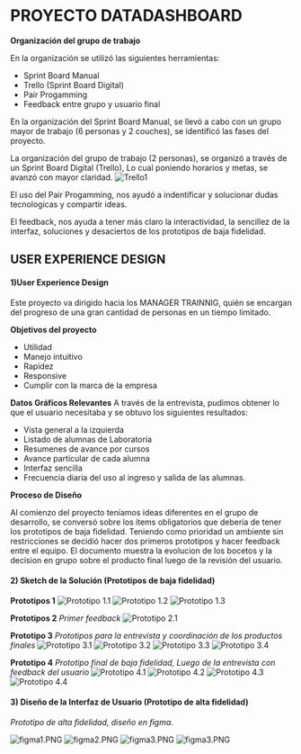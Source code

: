 # PROYECTO DATADASHBOARD

**Organización del grupo de trabajo**

En la organización se utilizó las siguientes herramientas:

+ Sprint Board Manual
+ Trello (Sprint Board Digital)
+ Pair Progamming
+ Feedback entre grupo y usuario final

En la organización del Sprint Board Manual, se llevó a cabo con un grupo mayor de trabajo (6 personas y 2 couches), se identificó las fases del proyecto.

La organización del grupo de trabajo (2 personas), se organizó a través de un Sprint Board Digital (Trello), Lo cual poniendo horarios y metas, se avanzó con mayor claridad.
![Trello1](src/imagenes/trello1.jpeg)

El uso del Pair Progamming, nos ayudó a indentificar y solucionar dudas tecnologicas y compartir ideas.

El feedback, nos ayuda a tener más claro la interactividad, la sencillez de la interfaz, soluciones y desaciertos de los prototipos de baja fidelidad.




## USER EXPERIENCE DESIGN

#### 1)User Experience Design

Este proyecto va dirigido hacia los MANAGER TRAINNIG, quién se encargan del progreso de una gran cantidad de personas en un tiempo limitado.

**Objetivos del proyecto**

+ Utilidad
+ Manejo intuitivo
+ Rapidez
+ Responsive
+ Cumplir con la marca de la empresa

**Datos Gráficos Relevantes**
A través de la entrevista, pudimos obtener lo que el usuario necesitaba y se obtuvo los siguientes resultados:

+ Vista general a la izquierda 
+ Listado de alumnas de Laboratoria
+ Resumenes de avance por cursos
+ Avance particular de cada alumna
+ Interfaz sencilla
+ Frecuencia diaria del uso al ingreso y salida de las alumnas.

**Proceso de Diseño**

Al comienzo del proyecto teníamos ideas diferentes en el grupo de desarrollo, se conversó sobre los ítems obligatorios que debería de tener los prototipos de baja fidelidad. Teniendo como prioridad un ambiente sin restricciones se decidió hacer dos primeros prototipos y hacer feedback entre el equipo.  El documento muestra la evolucion de los bocetos y la decision en grupo sobre el producto final luego de la revisión del usuario.

#### 2) Sketch de la Solución (Prototipos de baja fidelidad)

**Prototipos 1**
![Prototipo 1.1](src/imagenes/Prototipo1.1.jpeg) ![Prototipo 1.2](src/imagenes/prototipo1.2.jpeg) ![Prototipo 1.3](src/imagenes/prototipo1.3.jpeg)

**Prototipos 2**
*Primer feedback*
![Prototipo 2.1](src/imagenes/prototipo2.1.jpeg) 

**Prototipo 3**
*Prototipos para la entrevista y coordinación de los productos finales*
![Prototipo 3.1](src/imagenes/prototipo3.1.jpeg) ![Prototipo 3.2](src/imagenes/prototipo3.2.jpeg) ![Prototipo 3.3](src/imagenes/prototipo3.3.jpeg) ![Prototipo 3.4](src/imagenes/prototipo3.4.jpeg)

**Prototipo 4**
*Prototipo final de baja fidelidad, Luego de la entrevista con feedback del usuario*
![Prototipo 4.1](src/imagenes/prototipo4.1.jpeg) ![Prototipo 4.2](src/imagenes/prototipo4.2.jpeg) ![Prototipo 4.3](src/imagenes/prototipo4.3.jpeg) ![Prototipo 4.4](src/imagenes/prototipo4.4.jpeg)

#### 3) Diseño de la Interfaz de Usuario (Prototipo de alta fidelidad)

*Prototipo de alta fidelidad, diseño en figma.*

![figma1.PNG](src/imagenes/figma1.PNG)  ![figma2.PNG](src/imagenes/figma2.PNG)  ![figma3.PNG](src/imagenes/figma3.PNG)  ![figma3.PNG](src/imagenes/figma4.PNG)






